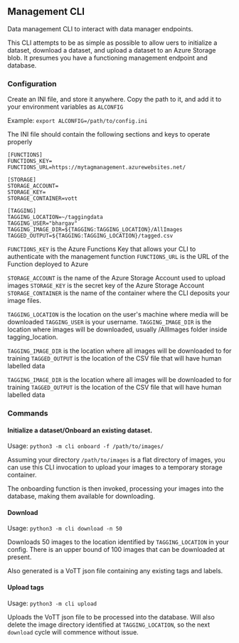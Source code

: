 ## Management CLI

Data management CLI to interact with data manager endpoints.

This CLI attempts to be as simple as possible to allow uers to initialize a dataset, download a dataset, and upload a dataset to an Azure Storage blob. It presumes you have a functioning management endpoint and database.

### Configuration

Create an INI file, and store it anywhere. Copy the path to it, and add it to your environment variables as `ALCONFIG`

Example: `export ALCONFIG=/path/to/config.ini`

The INI file should contain the following sections and keys to operate properly

```
[FUNCTIONS]
FUNCTIONS_KEY=
FUNCTIONS_URL=https://mytagmanagement.azurewebsites.net/

[STORAGE]
STORAGE_ACCOUNT=
STORAGE_KEY=
STORAGE_CONTAINER=vott

[TAGGING]
TAGGING_LOCATION=~/taggingdata
TAGGING_USER="bhargav"
TAGGING_IMAGE_DIR=${TAGGING:TAGGING_LOCATION}/AllImages
TAGGED_OUTPUT=${TAGGING:TAGGING_LOCATION}/tagged.csv
```

`FUNCTIONS_KEY` is the Azure Functions Key that allows your CLI to authenticate with the management function
`FUNCTIONS_URL` is the URL of the Function deployed to Azure

`STORAGE_ACCOUNT` is the name of the Azure Storage Account used to upload images
`STORAGE_KEY` is the secret key of the Azure Storage Account
`STORAGE_CONTAINER` is the name of the container where the CLI deposits your image files.

`TAGGING_LOCATION` is the location on the user's machine where media will be downloaded
`TAGGING_USER` is your username.
`TAGGING_IMAGE_DIR` is the location where images will be downloaded, usually /AllImages folder inside tagging_location. 

`TAGGING_IMAGE_DIR` is the location where all images will be downloaded to for training
`TAGGED_OUTPUT` is the location of the CSV file that will have human labelled data

`TAGGING_IMAGE_DIR` is the location where all images will be downloaded to for training
`TAGGED_OUTPUT` is the location of the CSV file that will have human labelled data

### Commands

#### Initialize a dataset/Onboard an existing dataset.

Usage: `python3 -m cli onboard -f /path/to/images/`

Assuming your directory `/path/to/images` is a flat directory of images, you can use this CLI invocation to upload your images to a temporary storage container.

The onboarding function is then invoked, processing your images into the database, making them available for downloading.

#### Download

Usage: `python3 -m cli download -n 50`

Downloads 50 images to the location identified by `TAGGING_LOCATION` in your config.
There is an upper bound of 100 images that can be downloaded at present.

Also generated is a VoTT json file containing any existing tags and labels.

#### Upload tags

Usage: `python3 -m cli upload`

Uploads the VoTT json file to be processed into the database. Will also delete the image directory
identified at `TAGGING_LOCATION`, so the next `download` cycle will commence without issue.